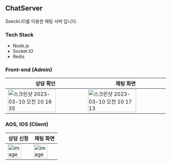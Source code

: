 ## ChatServer

Soeckt.IO를 이용한 채팅 서버 입니다.

### Tech Stack
* Node.js
* Socket.IO
* Redis

### Front-end (Admin) 

|상담 확인|채팅 화면|
|-------|------|
|<img width="80%" alt="스크린샷 2023-03-10 오전 10 16 35" src="https://github.com/honggi123/ChatServer/assets/89631493/5df58952-abad-4f95-9904-972ec018b889">|<img width="80%" alt="스크린샷 2023-03-10 오전 10 17 13" src="https://github.com/honggi123/ChatServer/assets/89631493/92a3e8f8-5271-4cf6-953a-7b2b56d03078">|

### AOS, IOS (Client) 
|상담 신청|채팅 화면|
|-------|------|
|<img width="80%" alt="image" src="https://github.com/honggi123/ChatServer/assets/89631493/a22454d2-5b25-44de-b7fb-4cf2a79d9110">|<img width="80%" alt="image" src="https://github.com/honggi123/ChatServer/assets/89631493/c8a5aeb6-e46e-481a-ac38-7e27ff4f8493">|

